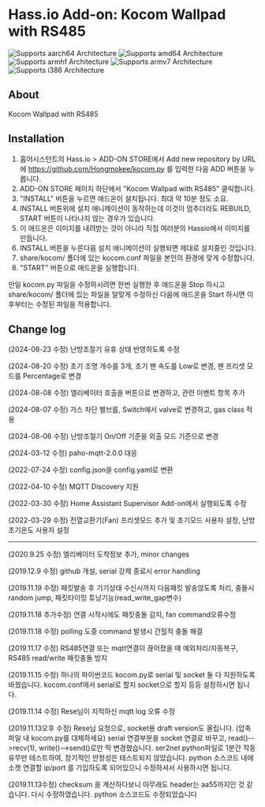 # Hass.io Add-on: Kocom Wallpad with RS485 

![Supports aarch64 Architecture][aarch64-shield] ![Supports amd64 Architecture][amd64-shield] ![Supports armhf Architecture][armhf-shield] ![Supports armv7 Architecture][armv7-shield] ![Supports i386 Architecture][i386-shield]

## About
Kocom Wallpad with RS485

## Installation

1. 홈어시스턴트의 Hass.io > ADD-ON STORE에서 Add new repository by URL에 https://github.com/Hongmokee/kocom.py 를 입력한 다음 ADD 버튼을 누릅니다.
2. ADD-ON STORE 페이지 하단에서 "Kocom Wallpad with RS485" 클릭합니다.
3. "INSTALL" 버튼을 누르면 애드온이 설치됩니다. 최대 약 10분 정도 소요. 
4. INSTALL 버튼위에 설치 애니메이션이 동작하는데 이것이 멈추더라도 REBUILD, START 버튼이 나타나지 않는 경우가 있습니다.
5. 이 애드온은 이미지를 내려받는 것이 아니라 직접 여러분의 Hassio에서 이미지를 만듭니다.
6. INSTALL 버튼을 누른다음 설치 애니메이션이 실행되면 제대로 설치중인 것입니다.
7. share/kocom/ 폴더에 있는 kocom.conf 파일을 본인의 환경에 맞게 수정합니다.
8. "START" 버튼으로 애드온을 실행합니다.

만일 kocom.py 파일을 수정하시려면 한번 실행한 후 애드온을 Stop 하시고
share/kocom/ 폴더에 있는 파일을 알맞게 수정하신 다음에
애드온을 Start 하시면 이후부터는 수정된 파일을 적용합니다.

## Change log
(2024-08-23 수정) 난방조절기 유휴 상태 반영하도록 수정

(2024-08-20 수정) 초기 조명 개수를 3개, 초기 팬 속도를 Low로 변경, 팬 프리셋 모드를 Percentage로 변경

(2024-08-08 수정) 엘리베이터 호출을 버튼으로 변경하고, 관련 이벤트 항목 추가

(2024-08-07 수정) 가스 차단 밸브를, Switch에서 valve로 변경하고, gas class 적용

(2024-08-06 수정) 난방조절기 On/Off 기준을 외출 모드 기준으로 변경

(2024-03-12 수정) paho-mqtt-2.0.0 대응

(2022-07-24 수정) config.json을 config.yaml로 변환

(2022-04-10 수정) MQTT Discovery 지원

(2022-03-30 수정) Home Assistant Supervisor Add-on에서 실행되도록 수정

(2022-03-29 수정) 전열교환기(Fan) 프리셋모드 추가 및 초기모드 사용자 설정, 난방 초기온도 사용자 설정

-------------------------------------------------------------------------------------

(2020.9.25 수정) 엘리베이터 도착정보 추가, minor changes

(2019.12.9 수정) github 개설, serial 강제 종료시 error handling

(2019.11.19 수정) 패킷발송 후 기기상태 수신시까지 다음패킷 발송않도록 처리, 충돌시 random jump, 패킷타이밍 튜닝기능(read_write_gap변수)

(2019.11.18 추가수정) 연결 시작시에도 패킷충돌 감지, fan command오류수정

(2019.11.18 수정) polling 도중 command 발생시 간헐적 충돌 해결

(2019.11.17 수정) RS485연결 또는 mqtt연결이 끊어졌을 때 예외처리/자동복구, RS485 read/write 패킷충돌 방지

(2019.11.15 수정) 하나의 파이썬코드 kocom.py로 serial 및 socket 둘 다 지원하도록 바꿨습니다. kocom.conf에서 serial로 할지 socket으로 할지 등등 설정하시면 됩니다. 

(2019.11.14 수정) Rese님이 지적하신 mqtt log 오류 수정

(2019.11.13오후 수정) Rese님 요청으로, socket용 draft version도 올립니다. (압축파일 내 kocom.py를 대체하세요) serial 연결부분을 socket 연결로 바꾸고, read()-->recv(1), write()-->send()로만 딱 변경했습니다. ser2net python파일로 1분간 작동유무만 테스트하여, 장기적인 안정성은 테스트되지 않았습니다. python 소스코드 내에 소켓 연결할 ip/port 를 기입하도록 되어있으니 수정하셔서 사용하시면 됩니다.

(2019.11.13수정) checksum 을 계산하다보니 아무래도 header는 aa55까지인 것 같습니다. 다시 수정하였습니다. python 소스코드도 수정되었습니다

[forum]: https://cafe.naver.com/koreassistant
[github]: https://github.com/clipman/kocom.py
[aarch64-shield]: https://img.shields.io/badge/aarch64-yes-green.svg
[amd64-shield]: https://img.shields.io/badge/amd64-yes-green.svg
[armhf-shield]: https://img.shields.io/badge/armhf-yes-green.svg
[armv7-shield]: https://img.shields.io/badge/armv7-yes-green.svg
[i386-shield]: https://img.shields.io/badge/i386-yes-green.svg
